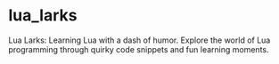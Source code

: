 # lua_larks
Lua Larks: Learning Lua with a dash of humor. Explore the world of Lua programming through quirky code snippets and fun learning moments.
